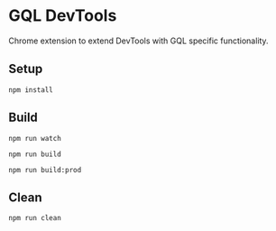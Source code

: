 # GQL DevTools

Chrome extension to extend DevTools with GQL specific functionality.

## Setup

```
npm install
```

## Build

```
npm run watch
```

```
npm run build
```

```
npm run build:prod
```

## Clean

```
npm run clean
```

